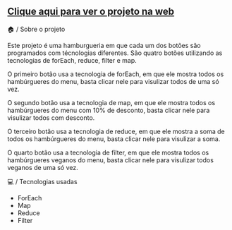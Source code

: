 <h2><a href="https://66ccc5fc0205324d468d082c--charming-trifle-92c26c.netlify.app/">Clique aqui para ver o projeto na web</a></h2>

 🏠 / Sobre o projeto
 <p>Este projeto é uma hamburgueria em que cada um dos botões são programados com técnologias diferentes. São quatro botões utilizando as tecnologias de forEach, reduce, filter e map.</p>
 <p>O primeiro botão usa a tecnologia de forEach, em que ele mostra todos os hambúrgueres do menu, basta clicar nele para visulizar todos de uma só vez. </p>
 <p>O segundo botão usa a tecnologia de map, em que ele mostra todos os hambúrgueres do menu com 10% de desconto, basta clicar nele para visulizar todos com desconto. </p>
 <p>O terceiro botão usa a tecnologia de reduce, em que ele mostra a soma de todos os hambúrgueres do menu, basta clicar nele para visulizar a soma. </p>
 <p>O quarto botão usa a tecnologia de filter, em que ele mostra todos os hambúrgueres veganos do menu, basta clicar nele para visulizar todos veganos de uma só vez. </p>

 💻 / Tecnologias usadas
 <ul>
   <li>ForEach</li>
   <li>Map</li>
   <li>Reduce</li>
   <li>Filter</li>
 </ul>
